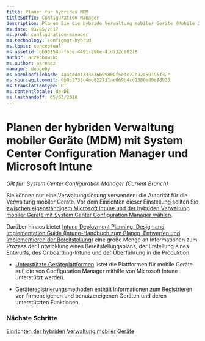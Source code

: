 ```yaml
---
title: Planen für hybrides MDM
titleSuffix: Configuration Manager
description: Planen Sie die hybride Verwaltung mobiler Geräte (Mobile Device Management, MDM) mit System Center Configuration Manager und Microsoft Intune.
ms.date: 03/05/2017
ms.prod: configuration-manager
ms.technology: configmgr-hybrid
ms.topic: conceptual
ms.assetid: bb95154b-f63e-4491-896e-41d732c802f8
author: aczechowski
ms.author: aaroncz
manager: dougeby
ms.openlocfilehash: 4aa4dda1333e36b99800f5e1c72b92459195f32e
ms.sourcegitcommit: 0b0c2735c4ed822731ae069b4cc1380e89e78933
ms.translationtype: HT
ms.contentlocale: de-DE
ms.lasthandoff: 05/03/2018
---
```

# <a name="plan-for-hybrid-mobile-device-management-mdm-with-system-center-configuration-manager-and-microsoft-intune"></a>Planen der hybriden Verwaltung mobiler Geräte (MDM) mit System Center Configuration Manager und Microsoft Intune

*Gilt für: System Center Configuration Manager (Current Branch)*

Sie können nur eine Verwaltungslösung verwenden: die Autorität für die Verwaltung mobiler Geräte. Vor dem Einrichten dieser Einstellung sollten Sie [zwischen eigenständigem Microsoft Intune und der hybriden Verwaltung mobiler Geräte mit System Center Configuration Manager wählen](../understand/choose-between-standalone-intune-and-hybrid-mobile-device-management.md).

Darüber hinaus bietet [Intune Deployment Planning, Design and Implementation Guide (Intune-Handbuch zum Planen, Entwerfen und Implementieren der Bereitstellung)](https://docs.microsoft.com/intune/plan-design/introduction) eine große Menge an Informationen zum Prozess der Entwicklung eines Bereitstellungsplans, der Erstellung eines Entwurfs, des Onboarding-Intune und der Überführung in die Produktion.

- [Unterstützte Geräteplattformen](supported-device-platforms-for-hybrid.md) listet die Plattformen für mobile Geräte auf, die von Configuration Manager mithilfe von Microsoft Intune unterstützt werden.

- [Geräteregistrierungsmethoden](device-enrollment-methods.md) enthält Informationen zum Registrieren von firmeneigenen und benutzereigenen Geräten und deren unterstützten Funktionen.


### <a name="next-steps"></a>Nächste Schritte
 [Einrichten der hybriden Verwaltung mobiler Geräte](../deploy-use/setup-hybrid-mdm.md)
